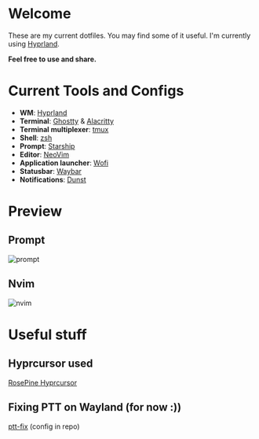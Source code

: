 # Welcome
These are my current dotfiles. You may find some of it useful.
I'm currently using [Hyprland](https://github.com/hyprwm/Hyprland).

**Feel free to use and share.**
# Current Tools and Configs
- **WM**: [Hyprland](https://github.com/hyprwm/Hyprland)
- **Terminal**: [Ghostty](https://github.com/ghostty-org) & [Alacritty](https://alacritty.org/)
- **Terminal multiplexer**: [tmux](https://github.com/tmux/tmux)
- **Shell**: [zsh](https://github.com/zsh-users/zsh)
- **Prompt**: [Starship](https://starship.rs/)
- **Editor**: [NeoVim](https://github.com/neovim/neovim)
- **Application launcher**: [Wofi](https://github.com/SimplyCEO/wofi)
- **Statusbar**: [Waybar](https://github.com/Alexays/Waybar)
- **Notifications**: [Dunst](https://github.com/dunst-project/dunst)
  
# Preview
## Prompt
![prompt](https://github.com/user-attachments/assets/a27f6968-959e-4a81-b796-31ab5c1240ab)
## Nvim
![nvim](https://github.com/user-attachments/assets/d12e9a5d-f290-4b27-9036-165eb6eb9577)

# Useful stuff 
## Hyprcursor used
[RosePine Hyprcursor](https://github.com/ndom91/rose-pine-hyprcursor)

## Fixing PTT on Wayland (for now :))
[ptt-fix](https://github.com/DeedleFake/ptt-fix) (config in repo)
